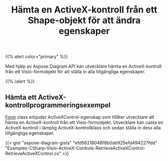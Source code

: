 ﻿---
title: Hämta en ActiveX-kontroll från ett Shape-objekt för att ändra egenskaper
type: docs
weight: 20
url: /sv/net/retrieve-an-activex-control-from-a-shape-object-to-modify-properties/
description: Ändra egenskaperna för en ActiveX-kontroll med Aspose.Diagram-biblioteket.
---
{{% alert color="primary" %}} 

Med hjälp av Aspose.Diagram API kan utvecklare hämta en ActiveX-kontroll från ett Visio-formobjekt för att ställa in alla tillgängliga egenskaper.

{{% /alert %}} 
## **Hämta ett ActiveX-kontrollprogrammeringsexempel**
[Form](http://www.aspose.com/api/net/diagram/aspose.diagram/shape) class erbjuder ActiveXControl-egenskap som tillåter utvecklare att hämta en ActiveX-kontroll från ett Visio-formobjekt. Utvecklare kan casta en ActiveX-kontroll i lämplig ActiveX-kontrollklass och sedan ställa in dess alla tillgängliga egenskaper.

{{< gist "aspose-diagram-gists" "efd56218048f8b0ab925efd494227fdd" "Examples-CSharp-Visio-ActiveX-Controls-RetrieveActiveXControl-RetrieveActiveXControl.cs" >}}
